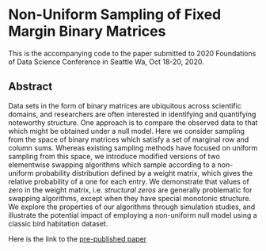 # Non-Uniform Sampling of Fixed Margin Binary Matrices 

This is the accompanying code to the paper submitted to 2020 Foundations of Data Science Conference in Seattle Wa, Oct 18-20, 2020.

## Abstract

Data sets in the form of binary matrices are ubiquitous across scientific domains, and researchers are often interested in identifying and quantifying noteworthy structure. 
One approach is to compare the observed data to that which might be obtained under a null model.
Here we consider sampling from the space of binary matrices which satisfy a set of marginal row and column sums.
Whereas existing sampling methods have focused on uniform sampling from this space, we introduce modified versions of two elementwise swapping algorithms which sample according to a non-uniform probability distribution defined by a weight matrix, which gives the relative probability of a one for each entry.
We demonstrate that values of zero in the weight matrix, i.e. _structural zeros_ are generally problematic for swapping algorithms, except when they have special monotonic structure.
We explore the properties of our algorithms through simulation studies, and illustrate the potential impact of employing a non-uniform null model using a classic bird habitation dataset.

Here is the link to the [pre-published paper](https://arxiv.org/abs/2007.15043)
